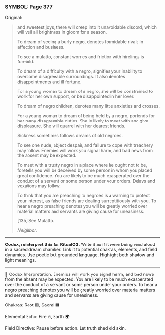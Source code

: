 ### SYMBOL: Page 377

Original:
> and sweetest joys, there will creep into it unavoidable discord,
> which will veil all brightness in gloom for a season.
> 
> 
> To dream of seeing a burly negro, denotes formidable rivals
> in affection and business.
> 
> 
> To see a mulatto, constant worries and friction with hirelings is foretold.
> 
> 
> To dream of a difficulty with a negro, signifies your inability to overcome
> disagreeable surroundings. It also denotes disappointments and ill fortune.
> 
> 
> For a young woman to dream of a negro, she will be constrained
> to work for her own support, or be disappointed in her lover.
> 
> 
> To dream of negro children, denotes many little anxieties and crosses.
> 
> 
> For a young woman to dream of being held by a negro, portends for her many
> disagreeable duties. She is likely to meet with and give displeasure.
> She will quarrel with her dearest friends.
> 
> 
> Sickness sometimes follows dreams of old negroes.
> 
> 
> To see one nude, abject despair, and failure to cope with
> treachery may follow. Enemies will work you signal harm,
> and bad news from the absent may be expected.
> 
> 
> To meet with a trusty negro in a place where he ought not to be,
> foretells you will be deceived by some person in whom you placed
> great confidence. You are likely to be much exasperated over
> the conduct of a servant or some person under your orders.
> Delays and vexations may follow.
> 
> 
> To think that you are preaching to negroes is a warning to protect
> your interest, as false friends are dealing surreptitiously with you.
> To hear a negro preaching denotes you will be greatly worried over
> material matters and servants are giving cause for uneasiness.
> 
> 
> 
> [135] See Mulatto.
> 
> 
> _Neighbor_.

---

**Codex, reinterpret this for RitualOS.**
Write it as if it were being read aloud in a sacred dream chamber.
Link it to potential chakras, elements, and field dynamics.
Use poetic but grounded language.
Highlight both shadow and light meanings.

---

🔁 Codex Interpretation:
Enemies will work you signal harm, and bad news from the absent may be expected. You are likely to be much exasperated over the conduct of a servant or some person under your orders. To hear a negro preaching denotes you will be greatly worried over material matters and servants are giving cause for uneasiness.

Chakras: Root 🟥, Sacral 🟧

Elemental Echo: Fire 🔥, Earth 🌍

Field Directive: Pause before action. Let truth shed old skin.
